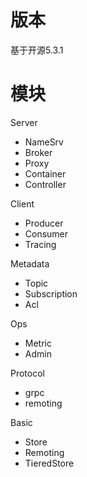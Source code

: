 # 版本
基于开源5.3.1

# 模块
Server
- NameSrv
- Broker
- Proxy
- Container
- Controller

Client
- Producer
- Consumer
- Tracing

Metadata
- Topic
- Subscription
- Acl

Ops
- Metric
- Admin

Protocol
- grpc
- remoting

Basic
- Store
- Remoting
- TieredStore
